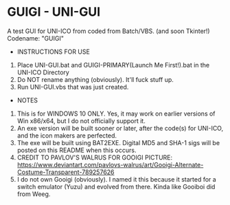 # GUIGI - UNI-GUI
A test GUI for UNI-ICO from coded from Batch/VBS. (and soon Tkinter!) Codename: "GUIGI"
* INSTRUCTIONS FOR USE
1. Place UNI-GUI.bat and GUIGI-PRIMARY(Launch Me First!).bat in the UNI-ICO Directory
2. Do NOT rename anything (obviously). It'll fuck stuff up.
3. Run UNI-GUI.vbs that was just created. 


* NOTES

1. This is for WINDOWS 10 ONLY. Yes, it may work on earlier versions of Win x86/x64, but I do not officially support it.
2. An exe version will be built sooner or later, after the code(s) for UNI-ICO, and the icon makers are perfected.
3. The exe will be built using BAT2EXE. Digital MD5 and SHA-1 sigs will be posted on this README when this occurs.
4. CREDIT TO PAVLOV'S WALRUS FOR GOOIGI PICTURE: https://www.deviantart.com/pavlovs-walrus/art/Gooigi-Alternate-Costume-Transparent-789257626
5. I do not own Gooigi (obviously). I named it this because it started for a switch emulator (Yuzu) and evolved from there. Kinda like Gooiboi did from Weeg. 



